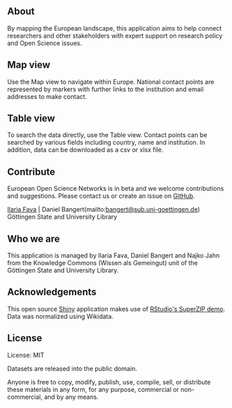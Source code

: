 ## About 

By mapping the European landscape, this application aims to help connect researchers and other stakeholders with expert support on research policy and Open Science issues.

## Map view

Use the Map view to navigate within Europe. National contact points are represented by markers with further links to the institution and email addresses to make contact.

## Table view

To search the data directly, use the Table view. Contact points can be searched by various fields including country, name and institution. In addition, data can be downloaded as a csv or xlsx file. 

## Contribute

European Open Science Networks is in beta and we welcome contributions and suggestions. Please contact us or create an issue on [GitHub](https://github.com/subugoe/eu_open_science_networks_map).

[Ilaria Fava](mailto:fava@sub.uni-goettingen.de) | Daniel Bangert(mailto:bangert@sub.uni-goettingen.de)
Göttingen State and University Library

## Who we are

This application is managed by Ilaria Fava, Daniel Bangert and Najko Jahn from the Knowledge Commons (Wissen als Gemeingut) unit of the Göttingen State and University Library. 

## Acknowledgements

This open source [Shiny](https://shiny.rstudio.com/) application makes use of [RStudio's SuperZIP demo](https://github.com/rstudio/shiny-examples/tree/master/063-superzip-example). Data was normalized using Wikidata.

## License

License: MIT

Datasets are released into the public domain.

Anyone is free to copy, modify, publish, use, compile, sell, or distribute these materials in any form, for any purpose, commercial or non-commercial, and by any means.

